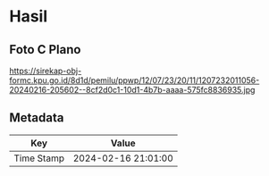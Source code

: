 # Hasil

## Foto C Plano

https://sirekap-obj-formc.kpu.go.id/8d1d/pemilu/ppwp/12/07/23/20/11/1207232011056-20240216-205602--8cf2d0c1-10d1-4b7b-aaaa-575fc8836935.jpg


## Metadata

| Key        | Value               |
| ---------- | ------------------- |
| Time Stamp | 2024-02-16 21:01:00 |



